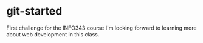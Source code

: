 # git-started
First challenge for the INFO343 course
I'm looking forward to learning more about web development in this class.
